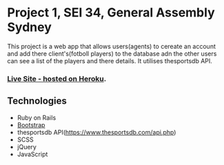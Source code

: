 # Project 1, SEI 34, General Assembly Sydney
This project is a web app that allows users(agents) to cereate an account and add there client's(fotboll players) to the database adn the other users can see a list of the players and there details. It utilises thesportsdb API.
### [Live Site - hosted on Heroku](https://simple-transfer-market.herokuapp.com/).

## Technologies

* Ruby on Rails
* [Bootstrap](https://getbootstrap.com/)
* thesportsdb API(https://www.thesportsdb.com/api.php)
* SCSS
* jQuery
* JavaScript

